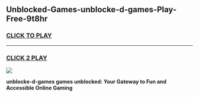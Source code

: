 
## Unblocked-Games-unblocke-d-games-Play-Free-9t8hr
<h3>
<a href="https://premium76.site?title=unblocke-d-games&ref=15A">CLICK TO PLAY</a></h3>
<hr>

<h3>
<a href="https://premium76.site?title=unblocke-d-games&ref=15A">CLICK 2 PLAY</a>
  
</h3>

<a href="https://premium76.site?title=unblocke-d-games&ref=15A"><img src="https://clearcache.store/games.png"></a>


**unblocke-d-games games unblocked: Your Gateway to Fun and Accessible Online Gaming**
